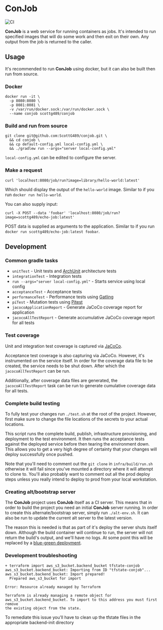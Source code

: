 # ConJob
![CI](https://github.com/ScottG489/conjob/workflows/CI/badge.svg)

**ConJob** is a web service for running containers as jobs. It's intended to run specified images that will do some
work and then exit on their own. Any output from the job is returned to the caller.

## Usage
It's recommended to run **ConJob** using docker, but it can also be built then run from source.

### Docker
```shell
docker run -it \
  -p 8080:8080 \
  -p 8081:8081 \
  -v /var/run/docker.sock:/var/run/docker.sock \
  --name conjob scottg489/conjob
```

### Build and run from source
```shell script
git clone git@github.com:ScottG489/conjob.git \
  && cd conjob \
  && cp default-config.yml local-config.yml \
  && ./gradlew run --args="server local-config.yml"
```
`local-config.yml` can be edited to configure the server.

### Make a request
```shell
curl 'localhost:8080/job/run?image=library/hello-world:latest'
```
Which should display the output of the `hello-world` image. Similar to if you run `docker run hello-world`.

You can also supply input:
```shell
curl -X POST --data 'foobar' 'localhost:8080/job/run?image=scottg489/echo-job:latest'
```
POST data is supplied as arguments to the application. Similar to if you run
`docker run scottg489/echo-job:latest foobar`.

## Development
### Common gradle tasks
- `unitTest` - Unit tests and [ArchUnit](https://www.archunit.org/) architecture tests
- `integrationTest` - Integration tests
- `run --args="server local-config.yml"` - Starts service using local config
- `acceptanceTest` - Acceptance tests
- `performanceTest` - Performance tests using [Gatling](https://gatling.io/)
- `piTest` - Mutation tests using [Pitest](https://pitest.org/)
- `jacocoApplicationReport` - Generate JaCoCo coverage report for application
- `jacocoAllTestReport` - Generate accumulative JaCoCo coverage report for all tests

### Test coverage
Unit and integration test coverage is captured via [JaCoCo](https://www.jacoco.org/jacoco/).

Acceptance test coverage is also capturing via JaCoCo. However, it's instrumented on the service itself.
In order for the coverage data file to be created, the service needs to be shut down.
After which the `jacocoAllTestReport` can be run.

Additionally, after coverage data files are generated, the `jacocoAllTestReport` task can be run to generate cumulative
coverage data for all tests.

### Complete build testing
To fully test your changes run `./test.sh` at the root of the project. However, first make
sure to change the file locations of the secrets to your actual locations.

This script runs the complete build, publish, infrastructure provisioning, and deployment to
the test environment. It then runs the acceptance tests against the deployed service before
then tearing the environment down. This allows you to get a very high degree of certainty
that your changes will deploy successfully once pushed.

Note that you'll need to comment out the `git clone` in `infra/build/run.sh` otherwise it
will fail since you've mounted a directory where it will attempt to clone to.
You'll also probably want to comment out all the prod deploy steps unless you really
intend to deploy to prod from your local workstation.

### Creating alt/bootstrap server
The **ConJob** project uses **ConJob** itself as a CI server. This means that in order to build
the project you need an initial **ConJob** server running. 
In order to create this alternate/bootstrap server, simply run `./alt-env.sh`. It can also be run
to update the current alt server to the latest version.

The reason this is needed is that as part of it's deploy the server shuts itself down.
Although the build container will continue to run, the server will not return the build's
output, and we'll have no logs. At some point this will be replaced by a
[blue-green deployment](https://en.wikipedia.org/wiki/Blue-green_deployment).

### Development troubleshooting
```
+ terraform import aws_s3_bucket.backend_bucket tfstate-conjob
aws_s3_bucket.backend_bucket: Importing from ID "tfstate-conjob"...
aws_s3_bucket.backend_bucket: Import prepared!
  Prepared aws_s3_bucket for import

Error: Resource already managed by Terraform

Terraform is already managing a remote object for
aws_s3_bucket.backend_bucket. To import to this address you must first remove
the existing object from the state.
```

To remediate this issue you'll have to clean up the tfstate files in the appropriate backend-init directory
